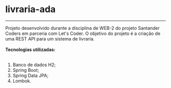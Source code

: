 # livraria-ada
<hr>
Projeto desenvolvido durante a disciplina de WEB-2 do projeto Santander Coders em parceria com Let's Coder.
O objetivo do projeto é a criação de uma REST API para um sistema de livraria.
<br><br>
<strong> Tecnologias utilizadas: </strong>
<br><br>
<ol>
<li>Banco de dados H2;</li>
<li>Spring Boot;</li>
<li>Spring Data JPA;</li>
<li>Lombok.</li>
</ol>
